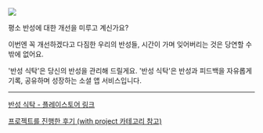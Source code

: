 ![](https://images.velog.io/images/dongwan999/post/7d6640f2-d2d8-4aa3-b389-173a440923bd/%E1%84%89%E1%85%B3%E1%84%8F%E1%85%B3%E1%84%85%E1%85%B5%E1%86%AB%E1%84%89%E1%85%A3%E1%86%BA%202021-11-18%20%E1%84%8B%E1%85%A9%E1%84%92%E1%85%AE%2010.53.41.png)

평소 반성에 대한 개선을 미루고 계신가요?

이번엔 꼭 개선하겠다고 다짐한 우리의 반성들,
시간이 가며 잊어버리는 것은 당연할 수 밖에 없어요.

'반성 식탁'은 당신의 반성을 관리해 드릴게요.
'반성 식탁'은 반성과 피드백을 자유롭게 기록, 공유하며 성장하는 소셜 앱 서비스입니다.

---

[반성 식탁 - 플레이스토어 링크](https://play.google.com/store/apps/details?id=com.devwan.plateofselfreflection)

[프로젝트를 진행한 후기 (with project 카테고리 참고)](https://velog.io/@dongwan999/LIST)
